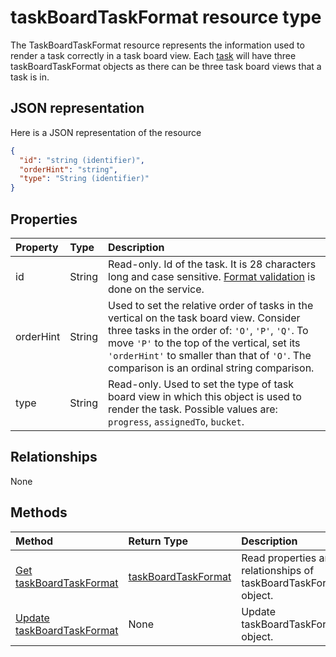 # taskBoardTaskFormat resource type

The TaskBoardTaskFormat resource represents the information used to render a task correctly in a task board view. Each [task](task.md) will have three taskBoardTaskFormat objects as there can be three task board views that a task is in.

## JSON representation

Here is a JSON representation of the resource

<!-- {
  "blockType": "resource",
  "optionalProperties": [

  ],
  "@odata.type": "microsoft.graph.taskboardtaskformat"
}-->

```json
{
  "id": "string (identifier)",
  "orderHint": "string",
  "type": "String (identifier)"
}

```
## Properties
| Property	   | Type	|Description|
|:---------------|:--------|:----------|
|id|String| Read-only. Id of the task. It is 28 characters long and case sensitive. [Format validation](tasks_identifiers_disclaimer.md) is done on the service. |
|orderHint|String| Used to set the relative order of tasks in the vertical on the task board view. Consider three tasks in the order of: `'O'`, `'P'`, `'Q'`. To move `'P'` to the top of the vertical, set its `'orderHint'` to smaller than that of `'O'`. The comparison is an ordinal string comparison.|
|type|String| Read-only. Used to set the type of task board view in which this object is used to render the task. Possible values are: `progress`, `assignedTo`, `bucket`. |

## Relationships
None


## Methods

| Method		   | Return Type	|Description|
|:---------------|:--------|:----------|
|[Get taskBoardTaskFormat](../api/taskboardtaskformat_get.md) | [taskBoardTaskFormat](taskboardtaskformat.md) |Read properties and relationships of taskBoardTaskFormat object.|
|[Update taskBoardTaskFormat](../api/taskboardtaskformat_update.md) | None	|Update taskBoardTaskFormat object. |

<!-- uuid: 8fcb5dbc-d5aa-4681-8e31-b001d5168d79
2015-10-25 14:57:30 UTC -->
<!-- {
  "type": "#page.annotation",
  "description": "taskBoardTaskFormat resource",
  "keywords": "",
  "section": "documentation",
  "tocPath": ""
}-->